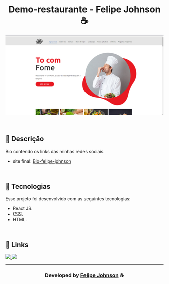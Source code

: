 <h1 align="center">
  Demo-restaurante - Felipe Johnson ☕
</h1>

![Resultado final do projeto](images/final.png)

<br>

## 📝 Descrição 

Bio contendo os links das minhas redes sociais.  

- site final: [Bio-felipe-johnson](https://felipejohnson-bio.vercel.app/)

<br>

## 🚀 Tecnologias

Esse projeto foi desenvolvido com as seguintes tecnologias:

- React JS.
- CSS.
- HTML.

<br>


## 🔗 Links

<p align="left">
 
 <a href="https://www.instagram.com/felipee.johnson/" alt="Instagram">
  <img src="https://img.shields.io/badge/-Instagram-0A66C2?style=for-the-badge&logo=Instagram&logoColor=FFFFFF&link=https://www.instagram.com/felipee_johnsonn/"/> 
 </a>

<a href="https://felipejohnsonn.web.app/" alt="Portfolio">
  <img src="https://img.shields.io/badge/my_portfolio-000?style=for-the-badge&logo=ko-fi&logoColor=white&link=https://felipejohnsonn.web.app/"/>
 </a>

 </p>

-----

  <h3 align="center"> Developed by <a href="https://github.com/felipejohnson/">Felipe Johnson</a> ☕</h3>
